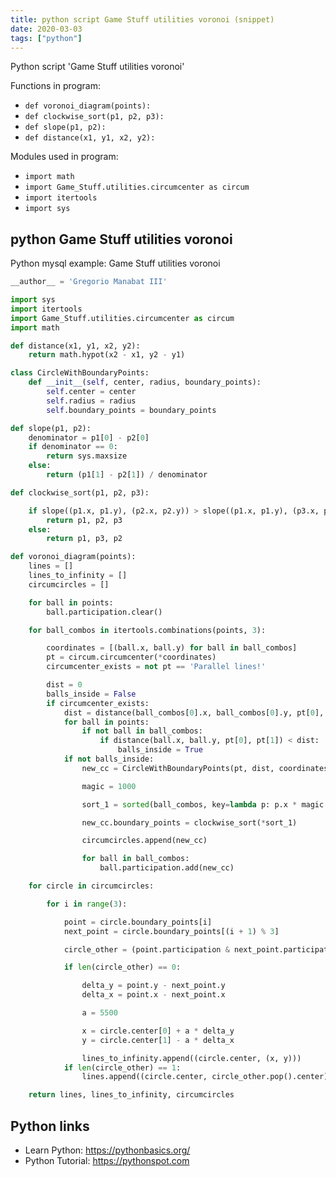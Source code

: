 ```yaml
---
title: python script Game Stuff utilities voronoi (snippet)
date: 2020-03-03
tags: ["python"]
---
```

Python script 'Game Stuff utilities voronoi'

Functions in program: 
* `def voronoi_diagram(points):`
* `def clockwise_sort(p1, p2, p3):`
* `def slope(p1, p2):`
* `def distance(x1, y1, x2, y2):`

Modules used in program: 
* `import math`
* `import Game_Stuff.utilities.circumcenter as circum`
* `import itertools`
* `import sys`

## python Game Stuff utilities voronoi

Python mysql example: Game Stuff utilities voronoi

```python
__author__ = 'Gregorio Manabat III'

import sys
import itertools
import Game_Stuff.utilities.circumcenter as circum
import math

def distance(x1, y1, x2, y2):
    return math.hypot(x2 - x1, y2 - y1)

class CircleWithBoundaryPoints:
    def __init__(self, center, radius, boundary_points):
        self.center = center
        self.radius = radius
        self.boundary_points = boundary_points

def slope(p1, p2):
    denominator = p1[0] - p2[0]
    if denominator == 0:
        return sys.maxsize
    else:
        return (p1[1] - p2[1]) / denominator

def clockwise_sort(p1, p2, p3):

    if slope((p1.x, p1.y), (p2.x, p2.y)) > slope((p1.x, p1.y), (p3.x, p3.y)):
        return p1, p2, p3
    else:
        return p1, p3, p2

def voronoi_diagram(points):
    lines = []
    lines_to_infinity = []
    circumcircles = []

    for ball in points:
        ball.participation.clear()

    for ball_combos in itertools.combinations(points, 3):

        coordinates = [(ball.x, ball.y) for ball in ball_combos]
        pt = circum.circumcenter(*coordinates)
        circumcenter_exists = not pt == 'Parallel lines!'

        dist = 0
        balls_inside = False
        if circumcenter_exists:
            dist = distance(ball_combos[0].x, ball_combos[0].y, pt[0], pt[1])
            for ball in points:
                if not ball in ball_combos:
                    if distance(ball.x, ball.y, pt[0], pt[1]) < dist:
                        balls_inside = True
            if not balls_inside:
                new_cc = CircleWithBoundaryPoints(pt, dist, coordinates)

                magic = 1000

                sort_1 = sorted(ball_combos, key=lambda p: p.x * magic + p.y)

                new_cc.boundary_points = clockwise_sort(*sort_1)

                circumcircles.append(new_cc)

                for ball in ball_combos:
                    ball.participation.add(new_cc)

    for circle in circumcircles:

        for i in range(3):

            point = circle.boundary_points[i]
            next_point = circle.boundary_points[(i + 1) % 3]

            circle_other = (point.participation & next_point.participation) - {circle}

            if len(circle_other) == 0:

                delta_y = point.y - next_point.y
                delta_x = point.x - next_point.x

                a = 5500

                x = circle.center[0] + a * delta_y
                y = circle.center[1] - a * delta_x

                lines_to_infinity.append((circle.center, (x, y)))
            if len(circle_other) == 1:
                lines.append((circle.center, circle_other.pop().center))

    return lines, lines_to_infinity, circumcircles

```

## Python links

- Learn Python: https://pythonbasics.org/
- Python Tutorial: https://pythonspot.com
